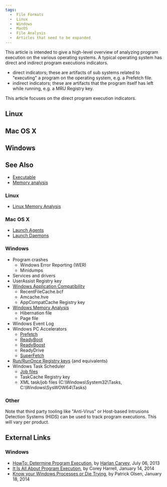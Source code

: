 ```yaml
---
tags:
  -  File Formats
  -  Linux
  -  Windows
  -  MacOS
  -  File Analysis
  -  Articles that need to be expanded
---
```

This article is intended to give a high-level overview of analyzing
program execution on the various operating systems. A typical operating
system has direct and indirect program executions indicators.

- direct indicators; these are artifacts of sub systems related to
  "executing" a program on the operating system, e.g. a Prefetch file.
- indirect indicators; these are artifacts that the program itself has
  left while running, e.g. a MRU Registry key.

This article focuses on the direct program execution indicators.

## Linux

## Mac OS X

## Windows

## See Also

- [Executable](executable.md)
- [Memory analysis](memory_analysis.md)

### Linux

- [Linux Memory Analysis](linux_memory_analysis.md)

### Mac OS X

- [Launch Agents](mac_os_x.md#launch-agents)
- [Launch Daemons](mac_os_x.md#launch-daemons)

### Windows

- Program crashes
  - Windows Error Reporting (WER)
  - Minidumps
- Services and drivers
- UserAssist Registry key
- [Windows Application
  Compatibility](windows_application_compatibility.md)
  - RecentFileCache.bcf
  - Amcache.hve
  - AppCompatCache Registry key
- [Windows Memory Analysis](windows_memory_analysis.md)
  - Hibernation file
  - Page file
- Windows Event Log
- Windows PC Accelerators
  - [Prefetch](prefetch.md)
  - [ReadyBoot](readyboot.md)
  - [ReadyBoost](readyboost.md)
  - ReadyDrive
  - [SuperFetch](superfetch.md)
- [Run/RunOnce Registry keys](windows_registry.md#run-keys)
  (and equivalents)
- Windows Task Scheduler
  - [Job files](windows_job_file_format.md)
  - TaskCache Registry key
  - XML task/job files (C:\Windows\System32\Tasks,
    C:\Windows\SysWOW64\Tasks)

### Other

Note that third party tooling like "Anti-Virus" or Host-based Intrusions
Detection Systems (HIDS) can be used to track program executions. This
will vary per product.

## External Links

### Windows

- [HowTo: Determine Program Execution](http://windowsir.blogspot.com/2013/07/howto-determine-program-execution.html),
  by [Harlan Carvey](harlan_carvey.md), July 06, 2013
- [It Is All About Program Execution](http://journeyintoir.blogspot.com/2014/01/it-is-all-about-program-execution.html),
  by Corey Harrell, January 14, 2014
- [Know your Windows Processes or Die Trying](http://sysforensics.org/2014/01/know-your-windows-processes.html),
  by Patrick Olsen, January 18, 2014
